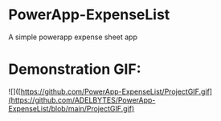 # PowerApp-ExpenseList
A simple powerapp expense sheet app


# Demonstration GIF:
![]([https://github.com/PowerApp-ExpenseList/ProjectGIF.gif](https://github.com/ADELBYTES/PowerApp-ExpenseList/blob/main/ProjectGIF.gif)
